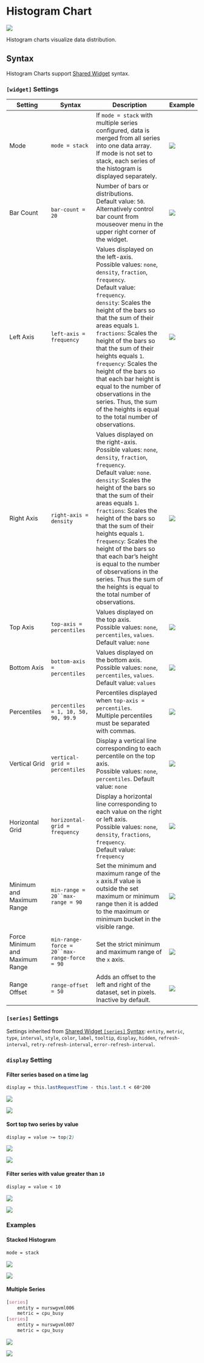 # Histogram Chart

![](./images/stack_histogram.png)

Histogram charts visualize data distribution.

## Syntax

Histogram Charts support [Shared Widget](../shared/README.md) syntax.

### `[widget]` Settings

|Setting |Syntax |Description |Example |
|--- |--- |--- |--- |
|Mode|`mode = stack`|If `mode = stack` with multiple series configured, data is merged from all series into one data array.<br>If mode is not set to stack, each series of the histogram is displayed separately.|[![](./images/button.png)](https://apps.axibase.com/chartlab/7f906511)|
|Bar Count|`bar-count = 20`|Number of bars or distributions.<br>Default value: `50`.<br>Alternatively control bar count from mouseover menu in the upper right corner of the widget.|[![](./images/button.png)](https://apps.axibase.com/chartlab/7f906511/2/)|
|Left Axis|`left-axis = frequency`|Values displayed on the left-axis.<br>Possible values: `none`, `density`, `fraction`, `frequency`.<br>Default value: `frequency`.<br>`density`: Scales the height of the bars so that the sum of their areas equals `1`.<br>`fractions`: Scales the height of the bars so that the sum of their heights equals `1`.<br>`frequency`: Scales the height of the bars so that each bar height is equal to the number of observations in the series. Thus, the sum of the heights is equal to the total number of observations.|[![](./images/button.png)](https://apps.axibase.com/chartlab/7f906511/3/)|
|Right Axis|`right-axis = density`|Values displayed on the right-axis.<br>Possible values: `none`, `density`, `fraction`, `frequency`.<br>Default value: `none`.<br>`density`: Scales the height of the bars so that the sum of their areas equals `1`.<br>`fractions`: Scales the height of the bars so that the sum of their heights equals `1`.<br>`frequency`: Scales the height of the bars so that each bar’s height is equal to the number of observations in the series. Thus the sum of the heights is equal to the total number of observations.|[![](./images/button.png)](https://apps.axibase.com/chartlab/7f906511/4/)|
|Top Axis|`top-axis = percentiles`|Values displayed on the top axis.<br>Possible values: `none`, `percentiles`, `values`.<br>Default value: `none`|[![](./images/button.png)](https://apps.axibase.com/chartlab/7f906511/14/)|
|Bottom Axis|`bottom-axis = percentiles`|Values displayed on the bottom axis.<br>Possible values: `none`, `percentiles`, `values`. Default value: `values`|[![](./images/button.png)](https://apps.axibase.com/chartlab/7f906511/15/)|
|Percentiles|`percentiles = 1, 10, 50, 90, 99.9`|Percentiles displayed when `top-axis = percentiles`.<br>Multiple percentiles must be separated with commas.|[![](./images/button.png)](https://apps.axibase.com/chartlab/7f906511/7/)|
|Vertical Grid|`vertical-grid = percentiles`|Display a vertical line corresponding to each percentile on the top axis.<br>Possible values: `none`, `percentiles`. Default value: `none`|[![](./images/button.png)](https://apps.axibase.com/chartlab/7f906511/8/)|
|Horizontal Grid|`horizontal-grid = frequency`|Display a horizontal line corresponding to each value on the right or left axis.<br>Possible values: `none`, `density`, `fractions`, `frequency`.<br>Default value: `frequency`|[![](./images/button.png)](https://apps.axibase.com/chartlab/7f906511/9/)|
|Minimum and Maximum Range|`min-range = 20``max-range = 90`|Set the minimum and maximum range of the `x` axis.If value is outside the set maximum or minimum range then it is added to the maximum or minimum bucket in the visible range.|[![](./images/button.png)](https://apps.axibase.com/chartlab/7f906511/10/)|
|Force Minimum and Maximum Range|`min-range-force = 20``max-range-force = 90`|Set the strict minimum and maximum range of the `x` axis.|[![](./images/button.png)](https://apps.axibase.com/chartlab/7f906511/11/)|
|Range Offset|`range-offset = 50`|Adds an offset to the left and right of the dataset, set in pixels.<br>Inactive by default. |[![](./images/button.png)](https://apps.axibase.com/chartlab/394e80a5)|

### `[series]` Settings

Settings inherited from [Shared Widget `[series]` Syntax](../shared/README.md): `entity`, `metric`, `type`, `interval`, `style`, `color`, `label`, `tooltip`, `display`, `hidden`, `refresh-interval`, `retry-refresh-interval`, `error-refresh-interval`.

### `display` Setting

#### Filter series based on a time lag

```css
display = this.lastRequestTime - this.last.t < 60*200
```

![](./images/time-lag.png)

[![](./images/button.png)](https://apps.axibase.com/chartlab/650b1692/1)

#### Sort top two series by value

```css
display = value >= top(2)
```

![](./images/top-two.png)

[![](./images/button.png)](https://apps.axibase.com/chartlab/650b1692/2)

#### Filter series with value greater than `10`

```css
display = value < 10
```

![](./images/greater-than-ten.png)

[![](./images/button.png)](https://apps.axibase.com/chartlab/650b1692/3)

### Examples

#### Stacked Histogram

```css
mode = stack
```

![](./images/stack_histogram.png)

[![](./images/button.png)](https://apps.axibase.com/chartlab/71546547/2/)

#### Multiple Series

```css
[series]
    entity = nurswgvml006
    metric = cpu_busy
[series]
    entity = nurswgvml007
    metric = cpu_busy
```

![](./images/histogram.png)

[![](./images/button.png)](https://apps.axibase.com/chartlab/71546547/3/)